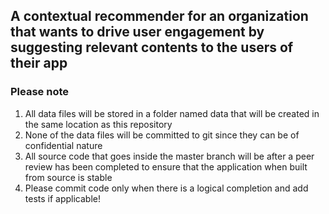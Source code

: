 ## A contextual recommender for an organization that wants to drive user engagement by suggesting relevant contents to the users of their app

### Please note
1. All data files will be stored in a folder named data that will be created in the same location as this repository
2. None of the data files will be committed to git since they can be of confidential nature
3. All source code that goes inside the master branch will be after a peer review has been completed to ensure that the application when built from source is stable
4. Please commit code only when there is a logical completion and add tests if applicable!